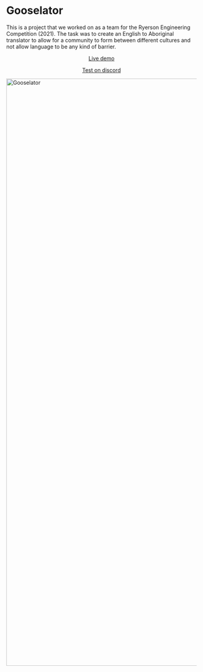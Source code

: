 # Gooselator
This is a project that we worked on as a team for the Ryerson Engineering Competition (2021). The task was to create an English to Aboriginal translator to allow for a community to form between different cultures and not allow language to be any kind of barrier.
<p align="center"><a class="live_demo" href="https://gooselator.krishadmin.com">Live demo</a></p> <p align="center"><a class="discord_test" href="https://gooselator.krishadmin.com">Test on discord</a></p>

<img width="1552" alt="Gooselator" src="https://user-images.githubusercontent.com/47288189/194980091-56300c94-6d0c-41b4-98bf-71eec61f7bbc.png">
